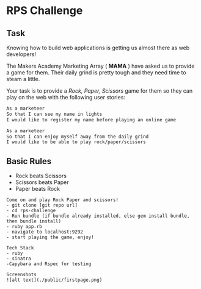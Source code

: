 # RPS Challenge

Task
----

Knowing how to build web applications is getting us almost there as web developers!

The Makers Academy Marketing Array ( **MAMA** ) have asked us to provide a game for them. Their daily grind is pretty tough and they need time to steam a little.

Your task is to provide a _Rock, Paper, Scissors_ game for them so they can play on the web with the following user stories:

```sh
As a marketeer
So that I can see my name in lights
I would like to register my name before playing an online game

As a marketeer
So that I can enjoy myself away from the daily grind
I would like to be able to play rock/paper/scissors
```

## Basic Rules

- Rock beats Scissors
- Scissors beats Paper
- Paper beats Rock

```
Come on and play Rock Paper and scissors!
- git clone [git repo url]
- cd rps-challenge
- Run bundle (if bundle already installed, else gem install bundle, then bundle install)
- ruby app.rb
- navigate to localhost:9292
- start playing the game, enjoy!
```
```
Tech Stack
- ruby
- sinatra
-Capybara and Rspec for testing
```
```
Screenshots
![alt text](./public/firstpage.png)
